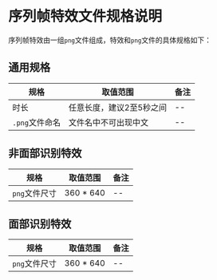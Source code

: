 # 序列帧特效文件规格说明

序列帧特效由一组`png`文件组成，特效和`png`文件的具体规格如下：

## 通用规格
|规格|取值范围|备注|
|--|--|--|
|时长|任意长度，建议2至5秒之间|--|
|`.png`文件命名|文件名中不可出现中文|--|
## 非面部识别特效

|规格|取值范围|备注|
|--|--|--|
|`png`文件尺寸|360 * 640|--|

## 面部识别特效

|规格|取值范围|备注|
|--|--|--|
|`png`文件尺寸|360 * 640|--|